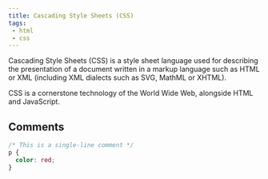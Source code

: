 ```yaml
---
title: Cascading Style Sheets (CSS)
tags:
 - html
 - css
---
```


Cascading Style Sheets (CSS) is a style sheet language used for describing the presentation of a document written in a markup language such as HTML or XML (including XML dialects such as SVG, MathML or XHTML). 
<!--more-->
CSS is a cornerstone technology of the World Wide Web, alongside HTML and JavaScript.

## Comments

```css
/* This is a single-line comment */
p {
  color: red;
}
```